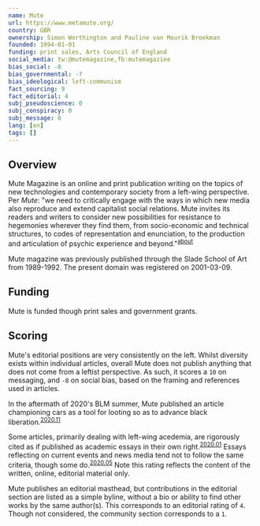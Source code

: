 ```yaml
---
name: Mute
url: https://www.metamute.org/
country: GBR
ownership: Simon Worthington and Pauline van Mourik Broekman
founded: 1994-01-01
funding: print sales, Arts Council of England
social_media: tw:@mutemagazine,fb:mutemagazine
bias_social: -8
bias_governmental: -7
bias_ideological: left-communism
fact_sourcing: 9
fact_editorial: 4
subj_pseudoscience: 0
subj_conspiracy: 0
subj_message: 8
lang: [en]
tags: []
---
```


## Overview
Mute Magazine is an online and print publication writing on the topics of new technologies and contemporary society from a left-wing perspective. Per _Mute_: "we need to critically engage with the ways in which new media also reproduce and extend capitalist social relations. Mute invites its readers and writers to consider new possibilities for resistance to hegemonies wherever they find them, from socio-economic and technical structures, to codes of representation and enunciation, to the production and articulation of psychic experience and beyond."<sup>[about](https://www.metamute.org/about-us)</sup>

Mute magazine was previously published through the Slade School of Art from 1989-1992. The present domain was registered on 2001-03-09.

## Funding
Mute is funded though print sales and government grants.

## Scoring
Mute's editorial positions are very consistently on the left. Whilst diversity exists within individual articles, overall Mute does not publish anything that does not come from a leftist perspective. As such, it scores a `10` on messaging, and `-8` on social bias, based on the framing and references used in articles.

In the aftermath of 2020's BLM summer, Mute published an article championing cars as a tool for looting so as to advance black liberation.<sup>[2020.11](https://www.metamute.org/editorial/articles/cars-riots-black-liberation)</sup>

Some articles, primarily dealing with left-wing acedemia, are rigorously cited as if published as academic essays in their own right.<sup>[2020.01](https://www.metamute.org/editorial/articles/capital-abandon-some-words-and-oft-inspired-jacques-camatte)</sup> Essays reflecting on current events and news media tend not to follow the same criteria, though some do.<sup>[2020.05](https://www.metamute.org/editorial/articles/isnt-virus-its-time-machine)</sup> Note this rating reflects the content of the written, online, editorial material only.

Mute publishes an editorial masthead, but contributions in the editorial section are listed as a simple byline, without a bio or ability to find other works by the same author(s). This corresponds to an editorial rating of `4`. Though not considered, the community section corresponds to a `1`.